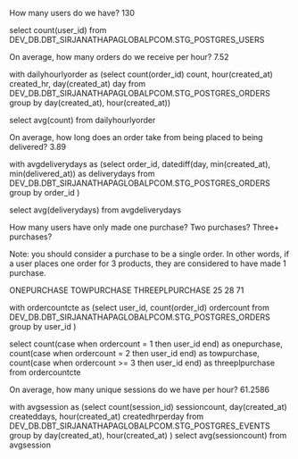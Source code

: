 How many users do we have?
130

select count(user_id) from DEV_DB.DBT_SIRJANATHAPAGLOBALPCOM.STG_POSTGRES_USERS

On average, how many orders do we receive per hour?
7.52 

with dailyhourlyorder as
(select count(order_id) count, hour(created_at) created_hr, day(created_at) day
from DEV_DB.DBT_SIRJANATHAPAGLOBALPCOM.STG_POSTGRES_ORDERS
group by day(created_at), hour(created_at))

select avg(count)
from dailyhourlyorder

On average, how long does an order take from being placed to being delivered?
3.89

with avgdeliverydays as
(select order_id, datediff(day, min(created_at), min(delivered_at)) as deliverydays
from DEV_DB.DBT_SIRJANATHAPAGLOBALPCOM.STG_POSTGRES_ORDERS
group by order_id
)

select avg(deliverydays)
from avgdeliverydays

How many users have only made one purchase? Two purchases? Three+ purchases?

Note: you should consider a purchase to be a single order. In other words, if a user places one order for 3 products, they are considered to have made 1 purchase.

ONEPURCHASE	TOWPURCHASE	THREEPLPURCHASE
25	28	71

with ordercountcte as
(select user_id, count(order_id) ordercount
from DEV_DB.DBT_SIRJANATHAPAGLOBALPCOM.STG_POSTGRES_ORDERS
group by user_id
)

select count(case when ordercount = 1 then user_id end) as onepurchase,
count(case when ordercount = 2 then user_id end) as towpurchase,
count(case when ordercount >= 3 then user_id end) as threeplpurchase
from ordercountcte

On average, how many unique sessions do we have per hour?
61.2586

with avgsession as
(select count(session_id) sessioncount, day(created_at) createddays, hour(created_at) createdhrperday
from DEV_DB.DBT_SIRJANATHAPAGLOBALPCOM.STG_POSTGRES_EVENTS
group by day(created_at), hour(created_at)
)
select avg(sessioncount)
from avgsession